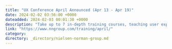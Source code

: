 ```yaml
---
title: "UX Conference April Announced (Apr 13 - Apr 19)"
date: 2024-02-02 03:56:00 +0000
dateadded: 2024-02-03 00:01:30 +0000
description: "Take up to 7 in-depth training courses, teaching user experience best practices for successful design. Courses focused on long-lasting skills for UX professionals. April 13 - April 19, 2024."
link: "https://www.nngroup.com/training/april/"
category:
directory: _directory/nielsen-norman-group.md
---
```

